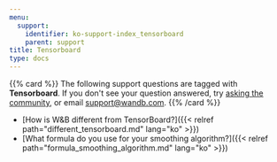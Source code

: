 ```yaml
---
menu:
  support:
    identifier: ko-support-index_tensorboard
    parent: support
title: Tensorboard
type: docs
---
```


{{% card %}}
The following support questions are tagged with <b>Tensorboard</b>. If you don't see 
your question answered, try [asking the community](https://community.wandb.ai/), 
or email [support@wandb.com](mailto:support@wandb.com).
{{% /card %}}

- [How is W&B different from TensorBoard?]({{< relref path="different_tensorboard.md" lang="ko" >}})
- [What formula do you use for your smoothing algorithm?]({{< relref path="formula_smoothing_algorithm.md" lang="ko" >}})